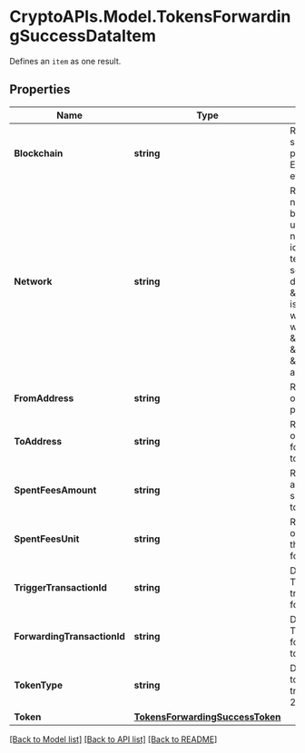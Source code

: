 # CryptoAPIs.Model.TokensForwardingSuccessDataItem
Defines an `item` as one result.

## Properties

Name | Type | Description | Notes
------------ | ------------- | ------------- | -------------
**Blockchain** | **string** | Represents the specific blockchain protocol name, e.g. Ethereum, Bitcoin, etc. | 
**Network** | **string** | Represents the name of the blockchain network used; blockchain networks are usually identical as technology and software, but they differ in data, e.g. - \&quot;mainnet\&quot; is the live network with actual data while networks like \&quot;testnet\&quot;, \&quot;ropsten\&quot;, \&quot;rinkeby\&quot; are test networks. | 
**FromAddress** | **string** | Represents the hash of the address that provides the tokens. | 
**ToAddress** | **string** | Represents the hash of the address to forward the tokens to. | 
**SpentFeesAmount** | **string** | Represents the amount of the fee spent for the tokens to be forwarded. | 
**SpentFeesUnit** | **string** | Represents the unit of the fee spent for the tokens to be forwarded, e.g. BTC. | 
**TriggerTransactionId** | **string** | Defines the unique Transaction ID that triggered the token forwarding. | 
**ForwardingTransactionId** | **string** | Defines the unique Transaction ID that forwarded the tokens. | 
**TokenType** | **string** | Defines the type of token sent with the transaction, e.g. ERC 20. | 
**Token** | [**TokensForwardingSuccessToken**](TokensForwardingSuccessToken.md) |  | 

[[Back to Model list]](../README.md#documentation-for-models) [[Back to API list]](../README.md#documentation-for-api-endpoints) [[Back to README]](../README.md)

